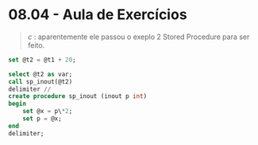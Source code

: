 # 08.04 - Aula de Exercícios

> *c* : aparentemente ele passou o exeplo 2 Stored Procedure para ser feito.

```sql
set @t2 = @t1 + 20;

select @t2 as var;
call sp_inout(@t2)
delimiter //
create procedure sp_inout (inout p int)
begin
	set @x = p\*2;
	set p = @x;
end
delimiter;
```

